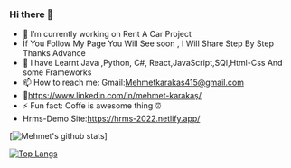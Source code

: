 ### Hi there 👋



- 🔭 I’m currently working on Rent A Car Project
- İf You Follow My Page You Will See soon , I Will Share Step By Step  Thanks Advance
- 🌱 I have Learnt  Java ,Python, C#, React,JavaScript,SQl,Html-Css And some Frameworks
- 📫 How to reach me: Gmail:Mehmetkarakas415@gmail.com
- 🦸https://www.linkedin.com/in/mehmet-karakaş/
- ⚡ Fun fact: Coffe is awesome thing ⏰
- Hrms-Demo Site:https://hrms-2022.netlify.app/


[![Mehmet's github stats](https://github-readme-stats.vercel.app/api?username=Mehmetkrks09&count_private=true&show_icons=true&theme=radical&hide_rank=false)]


[![Top Langs](https://github-readme-stats.vercel.app/api/top-langs/?username=Mehmetkrks09)](https://github.com/anuraghazra/github-readme-stats)


